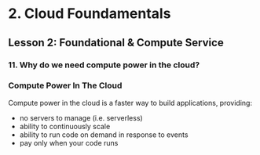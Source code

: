  # 2. Cloud Foundamentals 

## Lesson 2: Foundational & Compute Service 


### 11. Why do we need compute power in the cloud?

### Compute Power In The Cloud
Compute power in the cloud is a faster way to build applications, providing:

* no servers to manage (i.e. serverless)
* ability to continuously scale
* ability to run code on demand in response to events
* pay only when your code runs